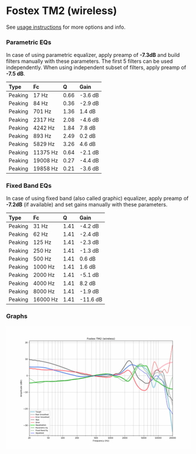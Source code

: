 # Fostex TM2 (wireless)
See [usage instructions](https://github.com/jaakkopasanen/AutoEq#usage) for more options and info.

### Parametric EQs
In case of using parametric equalizer, apply preamp of **-7.3dB** and build filters manually
with these parameters. The first 5 filters can be used independently.
When using independent subset of filters, apply preamp of **-7.5 dB**.

| Type    | Fc       |    Q | Gain    |
|:--------|:---------|:-----|:--------|
| Peaking | 17 Hz    | 0.66 | -3.6 dB |
| Peaking | 84 Hz    | 0.36 | -2.9 dB |
| Peaking | 701 Hz   | 1.36 | 1.4 dB  |
| Peaking | 2317 Hz  | 2.08 | -4.6 dB |
| Peaking | 4242 Hz  | 1.84 | 7.8 dB  |
| Peaking | 893 Hz   | 2.49 | 0.2 dB  |
| Peaking | 5829 Hz  | 3.26 | 4.6 dB  |
| Peaking | 11375 Hz | 0.64 | -2.1 dB |
| Peaking | 19008 Hz | 0.27 | -4.4 dB |
| Peaking | 19858 Hz | 0.21 | -3.6 dB |

### Fixed Band EQs
In case of using fixed band (also called graphic) equalizer, apply preamp of **-7.2dB**
(if available) and set gains manually with these parameters.

| Type    | Fc       |    Q | Gain     |
|:--------|:---------|:-----|:---------|
| Peaking | 31 Hz    | 1.41 | -4.2 dB  |
| Peaking | 62 Hz    | 1.41 | -2.4 dB  |
| Peaking | 125 Hz   | 1.41 | -2.3 dB  |
| Peaking | 250 Hz   | 1.41 | -1.3 dB  |
| Peaking | 500 Hz   | 1.41 | 0.6 dB   |
| Peaking | 1000 Hz  | 1.41 | 1.6 dB   |
| Peaking | 2000 Hz  | 1.41 | -5.1 dB  |
| Peaking | 4000 Hz  | 1.41 | 8.2 dB   |
| Peaking | 8000 Hz  | 1.41 | -1.9 dB  |
| Peaking | 16000 Hz | 1.41 | -11.6 dB |

### Graphs
![](./Fostex%20TM2%20(wireless).png)